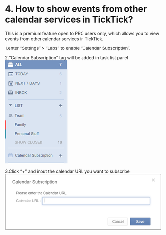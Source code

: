 # 4. How to show events from other calendar services in TickTick?
This is a premium feature open to PRO users only, which allows you to view events from other calendar services in TickTick.

1.enter “Settings” > “Labs” to enable “Calendar Subscription”.

2.“Calendar Subscription” tag will be added in task list panel![](../images/image023.png)

3.Click “+” and input the calendar URL you want to subscribe![](../images/image025.png)
